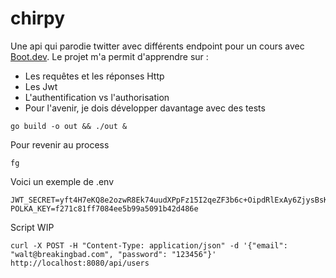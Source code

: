 # chirpy
Une api qui parodie twitter avec différents endpoint pour un cours avec [Boot.dev](https://www.boot.dev/).
Le projet m'a permit d'apprendre sur :
  - Les requêtes et les réponses Http
  - Les Jwt
  - L'authentification vs l'authorisation
  - Pour l'avenir, je dois développer davantage avec des tests

```
go build -o out && ./out &
```
Pour revenir au process 
```
fg 
```
Voici un exemple de .env
```
JWT_SECRET=yft4H7eKQ8e2ozwR8Ek74uudXPpFz15I2qeZF3b6c+OipdRlExAy6ZjysBsKUOkoGRIgbJUDSGxqu/ZgchJNpnw==
POLKA_KEY=f271c81ff7084ee5b99a5091b42d486e
```
Script WIP

```
curl -X POST -H "Content-Type: application/json" -d '{"email": "walt@breakingbad.com", "password": "123456"}' http://localhost:8080/api/users
```
